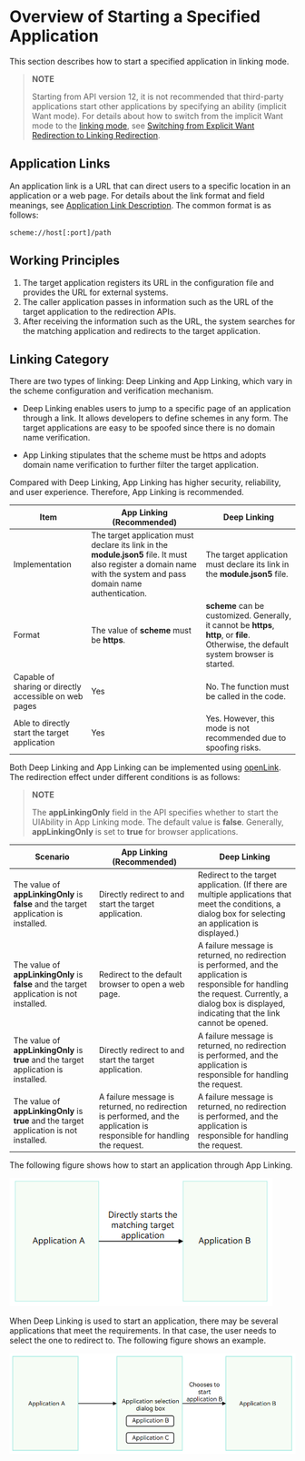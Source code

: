 # Overview of Starting a Specified Application

<!--Kit: Ability Kit-->
<!--Subsystem: Ability-->
<!--Owner: @hanchen45-->
<!--Designer: @ccllee1-->
<!--Tester: @lixueqing513-->
<!--Adviser: @huipeizi-->

This section describes how to start a specified application in linking mode.

> **NOTE**
> 
> Starting from API version 12, it is not recommended that third-party applications start other applications by specifying an ability (implicit Want mode). For details about how to switch from the implicit Want mode to the [linking mode](app-startup-overview.md#application-links), see [Switching from Explicit Want Redirection to Linking Redirection](uiability-startup-adjust.md).


## Application Links

An application link is a URL that can direct users to a specific location in an application or a web page. For details about the link format and field meanings, see [Application Link Description](app-uri-config.md). The common format is as follows:

```
scheme://host[:port]/path
```


## Working Principles

1. The target application registers its URL in the configuration file and provides the URL for external systems.
2. The caller application passes in information such as the URL of the target application to the redirection APIs.
3. After receiving the information such as the URL, the system searches for the matching application and redirects to the target application.


## Linking Category

There are two types of linking: Deep Linking and App Linking, which vary in the scheme configuration and verification mechanism.

- Deep Linking enables users to jump to a specific page of an application through a link. It allows developers to define schemes in any form. The target applications are easy to be spoofed since there is no domain name verification.

- App Linking stipulates that the scheme must be https and adopts domain name verification to further filter the target application.


Compared with Deep Linking, App Linking has higher security, reliability, and user experience. Therefore, App Linking is recommended.

| Item| App Linking (Recommended)| Deep Linking |
| -------- | -------- |-------- |
| Implementation| The target application must declare its link in the **module.json5** file. It must also register a domain name with the system and pass domain name authentication.|  The target application must declare its link in the **module.json5** file.|
| Format| The value of **scheme** must be **https**.| **scheme** can be customized. Generally, it cannot be **https**, **http**, or **file**. Otherwise, the default system browser is started.|
| Capable of sharing or directly accessible on web pages| Yes| No. The function must be called in the code.|
| Able to directly start the target application| Yes| Yes. However, this mode is not recommended due to spoofing risks.|

Both Deep Linking and App Linking can be implemented using [openLink](../reference/apis-ability-kit/js-apis-inner-application-uiAbilityContext.md#openlink12). The redirection effect under different conditions is as follows:

> **NOTE**
> 
> The **appLinkingOnly** field in the API specifies whether to start the UIAbility in App Linking mode. The default value is **false**. Generally, **appLinkingOnly** is set to **true** for browser applications.


| Scenario| App Linking (Recommended)| Deep Linking |
| -------- | -------- |-------- |
| The value of **appLinkingOnly** is **false** and the target application is installed.| Directly redirect to and start the target application.| Redirect to the target application. (If there are multiple applications that meet the conditions, a dialog box for selecting an application is displayed.)|
| The value of **appLinkingOnly** is **false** and the target application is not installed.| Redirect to the default browser to open a web page.|A failure message is returned, no redirection is performed, and the application is responsible for handling the request. Currently, a dialog box is displayed, indicating that the link cannot be opened.|
| The value of **appLinkingOnly** is **true** and the target application is installed.| Directly redirect to and start the target application.|A failure message is returned, no redirection is performed, and the application is responsible for handling the request.|
| The value of **appLinkingOnly** is **true** and the target application is not installed.| A failure message is returned, no redirection is performed, and the application is responsible for handling the request.| A failure message is returned, no redirection is performed, and the application is responsible for handling the request.|

The following figure shows how to start an application through App Linking.

![Using App Linking to start an application](figures/AppLinking-launch.png)

When Deep Linking is used to start an application, there may be several applications that meet the requirements. In that case, the user needs to select the one to redirect to. The following figure shows an example.

![Using Deep Linking to start an application](figures/DeepLinking-launch.png)

<!--RP1-->
<!--RP1End-->
